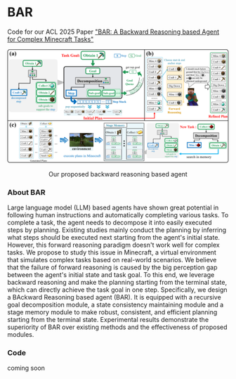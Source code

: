 # BAR
Code for our ACL 2025 Paper ["BAR: A Backward Reasoning based Agent for Complex Minecraft Tasks"](https://arxiv.org/abs/2505.14079)

![BAR](/imgs/method.png "BAR")

<p align="center">Our proposed backward reasoning based agent</p>

### About BAR
Large language model (LLM) based agents have shown great potential in following human instructions and automatically completing various tasks. To complete a task, the agent needs to decompose it into easily executed steps by planning.
Existing studies mainly conduct the planning by inferring what steps should be executed next starting from the agent's initial state. However, this forward reasoning paradigm doesn't work well for complex tasks.
We propose to study this issue in Minecraft, a virtual environment that simulates complex tasks based on real-world scenarios. We believe that the failure of forward reasoning is caused by the big perception gap between the agent's initial state and task goal. 
To this end, we leverage backward reasoning and make the planning starting from the terminal state, which can directly achieve the task goal in one step. Specifically, we design a BAckward Reasoning based agent (BAR). It is equipped with a recursive goal decomposition module, a state consistency maintaining module and a stage memory module to make robust, consistent, and efficient planning starting from the terminal state. Experimental results demonstrate the superiority of BAR over existing methods and the effectiveness of proposed modules.

### Code
coming soon
